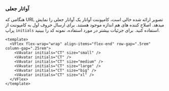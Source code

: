 ### آواتار جعلی

هنگامی که URL تصویر ارائه شده خالی است، کامپوننت آواتار یک آواتار جعلی را نمایش میدهد. اصلاح کننده های هم اندازه موجود هستند.
برای ارسال حروف اول به کامپوننت از پراپ `initials` استفاده کنید.
برای جزئیات بیشتر در مورد استفاده، نمونه کد را ببینید.

<!--code-->

```vue
<template>
  <VFlex flex-wrap="wrap" align-items="flex-end" row-gap=".5rem" column-gap=".25rem">
    <VAvatar initials="CT" size="small" />
    <VAvatar initials="CT" />
    <VAvatar initials="CT" size="medium" />
    <VAvatar initials="CT" size="large" />
    <VAvatar initials="CT" size="big" />
    <VAvatar initials="CT" size="xl" />
  </VFlex>
</template>
```

<!--/code-->

<!--example-->

<VFlex flex-wrap="wrap" align-items="flex-end" row-gap=".5rem" column-gap=".25rem">
  <VAvatar initials="CT" size="small" />
  <VAvatar initials="CT" />
  <VAvatar initials="CT" size="medium" />
  <VAvatar initials="CT" size="large" />
  <VAvatar initials="CT" size="big" />
  <VAvatar initials="CT" size="xl" />
</VFlex>

<!--/example-->
